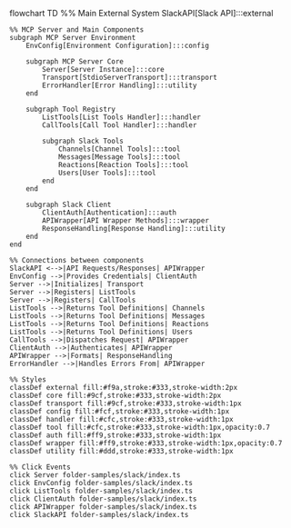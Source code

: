 flowchart TD
    %% Main External System
    SlackAPI[Slack API]:::external

    %% MCP Server and Main Components
    subgraph MCP Server Environment
        EnvConfig[Environment Configuration]:::config
        
        subgraph MCP Server Core
            Server[Server Instance]:::core
            Transport[StdioServerTransport]:::transport
            ErrorHandler[Error Handling]:::utility
        end
        
        subgraph Tool Registry
            ListTools[List Tools Handler]:::handler
            CallTools[Call Tool Handler]:::handler
            
            subgraph Slack Tools
                Channels[Channel Tools]:::tool
                Messages[Message Tools]:::tool
                Reactions[Reaction Tools]:::tool
                Users[User Tools]:::tool
            end
        end
        
        subgraph Slack Client
            ClientAuth[Authentication]:::auth
            APIWrapper[API Wrapper Methods]:::wrapper
            ResponseHandling[Response Handling]:::utility
        end
    end

    %% Connections between components
    SlackAPI <-->|API Requests/Responses| APIWrapper
    EnvConfig -->|Provides Credentials| ClientAuth
    Server -->|Initializes| Transport
    Server -->|Registers| ListTools
    Server -->|Registers| CallTools
    ListTools -->|Returns Tool Definitions| Channels
    ListTools -->|Returns Tool Definitions| Messages
    ListTools -->|Returns Tool Definitions| Reactions
    ListTools -->|Returns Tool Definitions| Users
    CallTools -->|Dispatches Request| APIWrapper
    ClientAuth -->|Authenticates| APIWrapper
    APIWrapper -->|Formats| ResponseHandling
    ErrorHandler -->|Handles Errors From| APIWrapper

    %% Styles
    classDef external fill:#f9a,stroke:#333,stroke-width:2px
    classDef core fill:#9cf,stroke:#333,stroke-width:2px
    classDef transport fill:#9cf,stroke:#333,stroke-width:1px
    classDef config fill:#fcf,stroke:#333,stroke-width:1px
    classDef handler fill:#cfc,stroke:#333,stroke-width:1px
    classDef tool fill:#cfc,stroke:#333,stroke-width:1px,opacity:0.7
    classDef auth fill:#ff9,stroke:#333,stroke-width:1px
    classDef wrapper fill:#ff9,stroke:#333,stroke-width:1px,opacity:0.7
    classDef utility fill:#ddd,stroke:#333,stroke-width:1px

    %% Click Events
    click Server folder-samples/slack/index.ts
    click EnvConfig folder-samples/slack/index.ts
    click ListTools folder-samples/slack/index.ts
    click ClientAuth folder-samples/slack/index.ts
    click APIWrapper folder-samples/slack/index.ts
    click SlackAPI folder-samples/slack/index.ts

